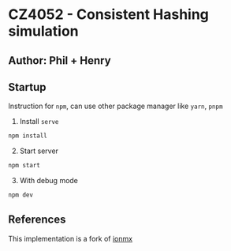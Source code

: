 # CZ4052 - Consistent Hashing simulation

## Author: Phil + Henry

## Startup

Instruction for `npm`, can use other package manager like `yarn`, `pnpm`

1. Install `serve`
```bash
npm install
```

2. Start server
```bash
npm start
```

3. With debug mode
```bash
npm dev
```


## References

This implementation is a fork of [ionmx](https://github.com/ionmx/consistent-hashing-simulator)

